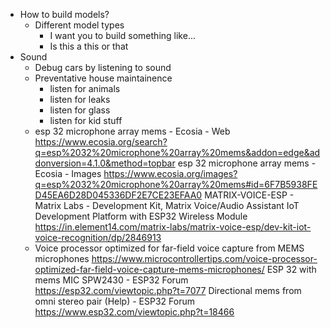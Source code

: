 - How to build models?
	- Different model types
		- I want you to build something like...
		- Is this a this or that
- Sound
	- Debug cars by listening to sound
	- Preventative house maintainence
		- listen for animals
		- listen for leaks
		- listen for glass
		- listen for kid stuff
	- esp 32 microphone array mems - Ecosia - Web
	  https://www.ecosia.org/search?q=esp%2032%20microphone%20array%20mems&addon=edge&addonversion=4.1.0&method=topbar
	  esp 32 microphone array mems - Ecosia - Images
	  https://www.ecosia.org/images?q=esp%2032%20microphone%20array%20mems#id=6F7B5938FED45EA6D28D045336DF2E7CE23EFAA0
	  MATRIX-VOICE-ESP - Matrix Labs - Development Kit, Matrix Voice/Audio Assistant IoT Development Platform with ESP32 Wireless Module
	  https://in.element14.com/matrix-labs/matrix-voice-esp/dev-kit-iot-voice-recognition/dp/2846913
	- Voice processor optimized for far-field voice capture from MEMS microphones
	  https://www.microcontrollertips.com/voice-processor-optimized-far-field-voice-capture-mems-microphones/
	  ESP 32 with mems MIC SPW2430 - ESP32 Forum
	  https://esp32.com/viewtopic.php?t=7077
	  Directional mems from omni stereo pair (Help) - ESP32 Forum
	  https://www.esp32.com/viewtopic.php?t=18466